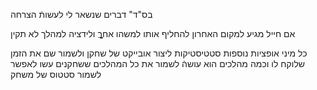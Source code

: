 בס"ד"
דברים שנשאר לי לעשותֿ
הצרחה


אם חייל מגיע למקום האחרון להחליף אותו למשהו אחרֱֲֲֳִֵַ
ולידציה למהלך לא תקין


כל מיני אופציות נוספות
סטטיסטיקות 
ליצור אובייקט של שחקן 
ולשמור שם את הזמן שלוקח לו וכמה מהלכים הוא עושהֿ
לשמור את כל המהלכים ששחקנים עשו
לאפשר לשמור סטטוס של משחק

